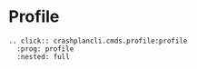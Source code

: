 # Profile

```{eval-rst}
.. click:: crashplancli.cmds.profile:profile
  :prog: profile
  :nested: full
```
